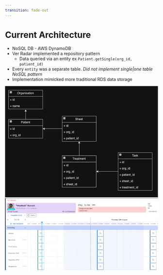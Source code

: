 ```yaml
---
transition: fade-out
---
```


# Current Architecture

- NoSQL DB - AWS DynamoDB
- Ver Radar implemented a repository pattern
  - Data queried via an entity ex `Patient.getSingle(org_id, patient_id)`
- Every `entity` was a separate table. _Did not implement single|one table NoSQL pattern_
- Implementation mimicked more traditional RDS data storage

<div grid="~ cols-2 gap-2" m="t-2">
<img border="rounded" src="../assets/erd.png" />
<img border="rounded" src="../assets/sheet.png" />
</div>
